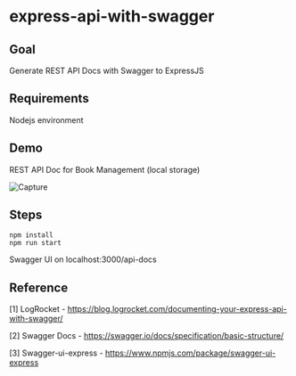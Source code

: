 # express-api-with-swagger

## Goal 

Generate REST API Docs with Swagger to ExpressJS

## Requirements

Nodejs environment

## Demo 

REST API Doc for Book Management (local storage)

![Capture](https://user-images.githubusercontent.com/62415557/165439133-cd4da9ba-941d-4d6b-a970-79859dd9b348.PNG)

## Steps

```
npm install
npm run start
```

Swagger UI on localhost:3000/api-docs

## Reference

[1] LogRocket - https://blog.logrocket.com/documenting-your-express-api-with-swagger/

[2] Swagger Docs - https://swagger.io/docs/specification/basic-structure/

[3] Swagger-ui-express - https://www.npmjs.com/package/swagger-ui-express
